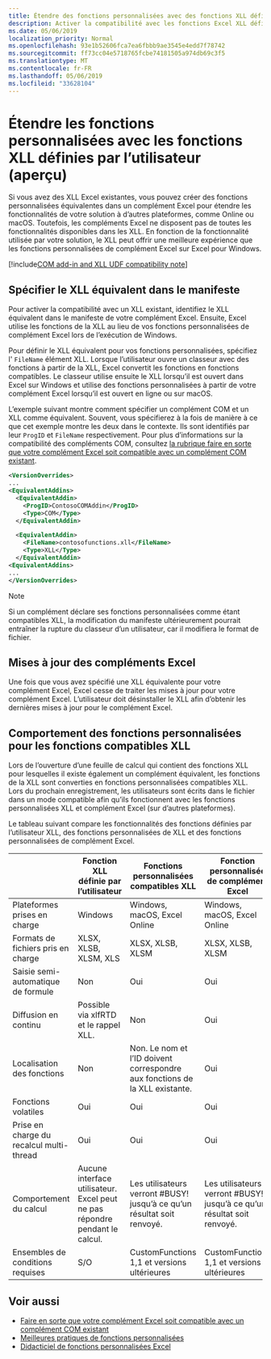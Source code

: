 ```yaml
---
title: Étendre des fonctions personnalisées avec des fonctions XLL définies par l’utilisateur
description: Activer la compatibilité avec les fonctions Excel XLL définies par l’utilisateur qui offrent une fonctionnalité équivalente à vos fonctions personnalisées (aperçu)
ms.date: 05/06/2019
localization_priority: Normal
ms.openlocfilehash: 93e1b52606fca7ea6fbbb9ae3545e4edd7f78742
ms.sourcegitcommit: ff73cc04e5718765fcbe74181505a974db69c3f5
ms.translationtype: MT
ms.contentlocale: fr-FR
ms.lasthandoff: 05/06/2019
ms.locfileid: "33628104"
---
```

# <a name="extend-custom-functions-with-xll-user-defined-functions-preview"></a>Étendre les fonctions personnalisées avec les fonctions XLL définies par l’utilisateur (aperçu)

Si vous avez des XLL Excel existantes, vous pouvez créer des fonctions personnalisées équivalentes dans un complément Excel pour étendre les fonctionnalités de votre solution à d’autres plateformes, comme Online ou macOS. Toutefois, les compléments Excel ne disposent pas de toutes les fonctionnalités disponibles dans les XLL. En fonction de la fonctionnalité utilisée par votre solution, le XLL peut offrir une meilleure expérience que les fonctions personnalisées de complément Excel sur Excel pour Windows.

[!include[COM add-in and XLL UDF compatibility note](../includes/xll-compatibility-note.md)]

## <a name="specify-equivalent-xll-in-the-manifest"></a>Spécifier le XLL équivalent dans le manifeste

Pour activer la compatibilité avec un XLL existant, identifiez le XLL équivalent dans le manifeste de votre complément Excel. Ensuite, Excel utilise les fonctions de la XLL au lieu de vos fonctions personnalisées de complément Excel lors de l’exécution de Windows.

Pour définir le XLL équivalent pour vos fonctions personnalisées, spécifiez l' `FileName` élément XLL. Lorsque l’utilisateur ouvre un classeur avec des fonctions à partir de la XLL, Excel convertit les fonctions en fonctions compatibles. Le classeur utilise ensuite le XLL lorsqu’il est ouvert dans Excel sur Windows et utilise des fonctions personnalisées à partir de votre complément Excel lorsqu’il est ouvert en ligne ou sur macOS.

L’exemple suivant montre comment spécifier un complément COM et un XLL comme équivalent. Souvent, vous spécifierez à la fois de manière à ce que cet exemple montre les deux dans le contexte. Ils sont identifiés par leur `ProgID` et `FileName` respectivement. Pour plus d’informations sur la compatibilité des compléments COM, consultez [la rubrique faire en sorte que votre complément Excel soit compatible avec un complément COM existant](../develop/make-office-add-in-compatible-with-existing-com-add-in.md).

```xml
<VersionOverrides>
...
<EquivalentAddins>
  <EquivalentAddin>
    <ProgID>ContosoCOMAddin</ProgID>
    <Type>COM</Type>
  </EquivalentAddin>

  <EquivalentAddin>
    <FileName>contosofunctions.xll</FileName>
    <Type>XLL</Type>
  </EquivalentAddin>
<EquivalentAddins>
...
</VersionOverrides>
```

> [!NOTE]
> Si un complément déclare ses fonctions personnalisées comme étant compatibles XLL, la modification du manifeste ultérieurement pourrait entraîner la rupture du classeur d’un utilisateur, car il modifiera le format de fichier.

## <a name="excel-add-in-updates"></a>Mises à jour des compléments Excel

Une fois que vous avez spécifié une XLL équivalente pour votre complément Excel, Excel cesse de traiter les mises à jour pour votre complément Excel. L’utilisateur doit désinstaller le XLL afin d’obtenir les dernières mises à jour pour le complément Excel.

## <a name="custom-function-behavior-for-xll-compatible-functions"></a>Comportement des fonctions personnalisées pour les fonctions compatibles XLL

Lors de l’ouverture d’une feuille de calcul qui contient des fonctions XLL pour lesquelles il existe également un complément équivalent, les fonctions de la XLL sont converties en fonctions personnalisées compatibles XLL. Lors du prochain enregistrement, les utilisateurs sont écrits dans le fichier dans un mode compatible afin qu’ils fonctionnent avec les fonctions personnalisées XLL et complément Excel (sur d’autres plateformes).

Le tableau suivant compare les fonctionnalités des fonctions définies par l’utilisateur XLL, des fonctions personnalisées de XLL et des fonctions personnalisées de complément Excel.

|         |Fonction XLL définie par l’utilisateur |Fonctions personnalisées compatibles XLL |Fonction personnalisée de complément Excel |
|---------|---------|---------|---------|
| Plateformes prises en charge | Windows | Windows, macOS, Excel Online | Windows, macOS, Excel Online |
| Formats de fichiers pris en charge | XLSX, XLSB, XLSM, XLS | XLSX, XLSB, XLSM | XLSX, XLSB, XLSM |
| Saisie semi-automatique de formule | Non | Oui | Oui |
| Diffusion en continu | Possible via xlfRTD et le rappel XLL. | Non | Oui |
| Localisation des fonctions | Non | Non. Le nom et l’ID doivent correspondre aux fonctions de la XLL existante. | Oui |
| Fonctions volatiles | Oui | Oui | Oui |
| Prise en charge du recalcul multi-thread | Oui | Oui | Oui |
| Comportement du calcul | Aucune interface utilisateur. Excel peut ne pas répondre pendant le calcul. | Les utilisateurs verront #BUSY! jusqu’à ce qu’un résultat soit renvoyé. | Les utilisateurs verront #BUSY! jusqu’à ce qu’un résultat soit renvoyé. |
| Ensembles de conditions requises | S/O | CustomFunctions 1,1 et versions ultérieures | CustomFunctions 1,1 et versions ultérieures |

## <a name="see-also"></a>Voir aussi

- [Faire en sorte que votre complément Excel soit compatible avec un complément COM existant](../develop/make-office-add-in-compatible-with-existing-com-add-in.md)
- [Meilleures pratiques de fonctions personnalisées](custom-functions-best-practices.md)
- [Didacticiel de fonctions personnalisées Excel](../tutorials/excel-tutorial-create-custom-functions.md)

